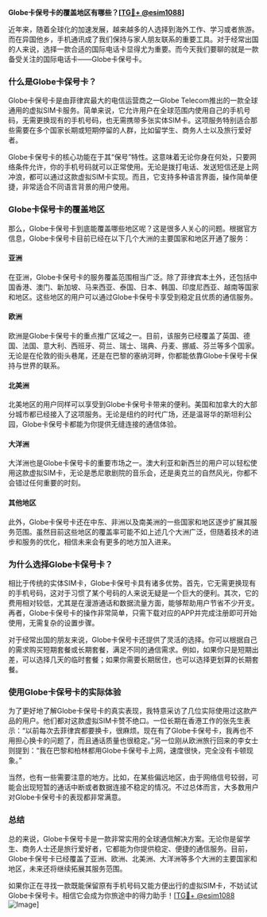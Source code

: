 **Globe卡保号卡的覆盖地区有哪些？[[TG💪+ @esim1088](https://t.me/s/esim1088)]**

近年来，随着全球化的加速发展，越来越多的人选择到海外工作、学习或者旅游。而在异国他乡，手机通讯成了我们保持与家人朋友联系的重要工具。对于经常出国的人来说，选择一款合适的国际电话卡显得尤为重要。而今天我们要聊的就是一款备受关注的国际电话卡——Globe卡保号卡。

### **什么是Globe卡保号卡？**

Globe卡保号卡是由菲律宾最大的电信运营商之一Globe Telecom推出的一款全球通用的虚拟SIM卡服务。简单来说，它允许用户在全球范围内使用自己的手机号码，无需更换现有的手机号码，也无需携带多张实体SIM卡。这项服务特别适合那些需要在多个国家长期或短期停留的人群，比如留学生、商务人士以及旅行爱好者。

Globe卡保号卡的核心功能在于其“保号”特性。这意味着无论你身在何处，只要网络条件允许，你的手机号码就可以正常使用。无论是拨打电话、发送短信还是上网冲浪，都可以通过这款虚拟SIM卡实现。而且，它支持多种语言界面，操作简单便捷，非常适合不同语言背景的用户使用。

### **Globe卡保号卡的覆盖地区**

那么，Globe卡保号卡到底能覆盖哪些地区呢？这是很多人关心的问题。根据官方信息，Globe卡保号卡目前已经在以下几个大洲的主要国家和地区开通了服务：

#### **亚洲**
在亚洲，Globe卡保号卡的服务覆盖范围相当广泛。除了菲律宾本土外，还包括中国香港、澳门、新加坡、马来西亚、泰国、日本、韩国、印度尼西亚、越南等国家和地区。这些地区的用户可以通过Globe卡保号卡享受到稳定且优质的通信服务。

#### **欧洲**
欧洲是Globe卡保号卡的重点推广区域之一。目前，该服务已经覆盖了英国、德国、法国、意大利、西班牙、荷兰、瑞士、瑞典、丹麦、挪威、芬兰等多个国家。无论是在伦敦的街头巷尾，还是在巴黎的塞纳河畔，你都能依靠Globe卡保号卡保持与世界的联系。

#### **北美洲**
北美地区的用户同样可以享受到Globe卡保号卡带来的便利。美国和加拿大的大部分城市都已经接入了这项服务。无论是纽约的时代广场，还是温哥华的斯坦利公园，Globe卡保号卡都能为你提供无缝连接的通信体验。

#### **大洋洲**
大洋洲也是Globe卡保号卡的重要市场之一。澳大利亚和新西兰的用户可以轻松使用这款虚拟SIM卡，无论是悉尼歌剧院的音乐会，还是奥克兰的自然风光，你都不会错过任何重要的时刻。

#### **其他地区**
此外，Globe卡保号卡还在中东、非洲以及南美洲的一些国家和地区逐步扩展其服务范围。虽然目前这些地区的覆盖率可能不如上述几个大洲广泛，但随着技术的进步和服务的优化，相信未来会有更多的地方加入进来。

### **为什么选择Globe卡保号卡？**

相比于传统的实体SIM卡，Globe卡保号卡具有诸多优势。首先，它无需更换现有的手机号码，这对于习惯了某个号码的人来说无疑是一个巨大的便利。其次，它的费用相对较低，尤其是在漫游通话和数据流量方面，能够帮助用户节省不少开支。再者，Globe卡保号卡的操作非常简单，只需下载对应的APP并完成注册即可开始使用，无需复杂的设置步骤。

对于经常出国的朋友来说，Globe卡保号卡还提供了灵活的选择。你可以根据自己的需求购买短期套餐或长期套餐，满足不同的通信需求。例如，如果你只是短期出差，可以选择几天的临时套餐；如果你需要长期居住，也可以选择更划算的长期套餐。

### **使用Globe卡保号卡的实际体验**

为了更好地了解Globe卡保号卡的真实表现，我特意采访了几位实际使用过这款产品的用户。他们都对这款虚拟SIM卡赞不绝口。一位长期在香港工作的张先生表示：“以前每次去菲律宾都要换卡，很麻烦。现在有了Globe卡保号卡，我再也不用担心换卡的问题了，而且通话质量也很稳定。”另一位刚从欧洲旅行回来的李女士则提到：“我在巴黎和柏林都用Globe卡保号卡上网，速度很快，完全没有卡顿现象。”

当然，也有一些需要注意的地方。比如，在某些偏远地区，由于网络信号较弱，可能会出现短暂的通话中断或者数据连接不稳定的情况。不过总体而言，大多数用户对Globe卡保号卡的表现都非常满意。

### **总结**

总的来说，Globe卡保号卡是一款非常实用的全球通信解决方案。无论你是留学生、商务人士还是旅行爱好者，它都能为你提供稳定、便捷的通信服务。目前，Globe卡保号卡已经覆盖了亚洲、欧洲、北美洲、大洋洲等多个大洲的主要国家和地区，未来还将继续拓展其服务范围。

如果你正在寻找一款既能保留原有手机号码又能方便出行的虚拟SIM卡，不妨试试Globe卡保号卡。相信它会成为你旅途中的得力助手！[[TG💪+ @esim1088](https://t.me/s/esim1088) ![Image](https://i.postimg.cc/4NQfJmqS/Snipaste-2025-05-13-00-14-12.png)]